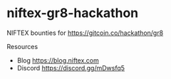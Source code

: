 # niftex-gr8-hackathon

NIFTEX bounties for https://gitcoin.co/hackathon/gr8

Resources
- Blog https://blog.niftex.com
- Discord https://discord.gg/mDwsfq5
